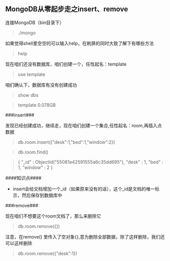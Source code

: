 MongoDB从零起步走之insert、remove
----------------

连接MongoDB（bin目录下）
>./mongo

如果觉得shell里空空的可以输入help，在刷屏的同时大致了解下有哪些方法
> help

现在咱们还没有数据库，咱们创建一个，任性起名：template
>use template

咱们确认下，数据库有没有创建成功
>show dbs

> template  0.078GB

###insert###

发现已经创建成功，继续走，现在咱们创建一个集合,任性起名：room,再插入点数据
> db.room.insert({"desk":1,"bed":1,"window":2})

> db.room.find()

> { "_id" : ObjectId("55081e42591555a6c35dd695"), "desk" : 1, "bed" : 1, "window" : 2 }


####知识点####
* insert会给文档增加一个_id（如果原来没有的话），这个_id是文档的唯一标示，然后保存到数据库中

###remove###

现在咱们不想要这个room文档了，那么来删除它
> db.room.remove({})

注意，在remove() 里传入了空对象{},意为删除全部数据，除了这样删除，我们还可以这样删除
> db.room.remove({"desk":1})



